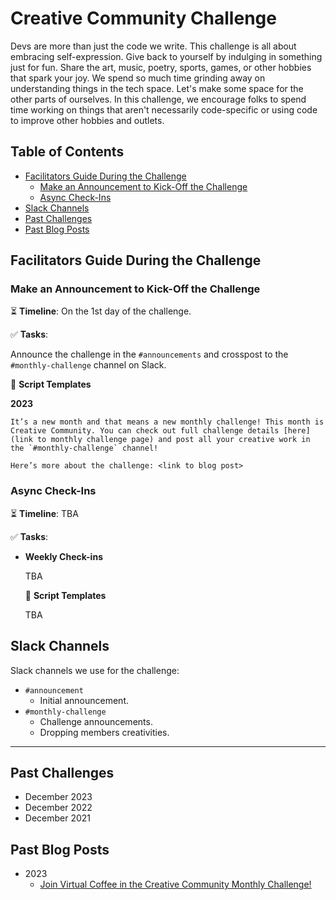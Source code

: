 # Creative Community Challenge

Devs are more than just the code we write. This challenge is all about embracing self-expression. Give back to yourself by indulging in something just for fun. Share the art, music, poetry, sports, games, or other hobbies that spark your joy. We spend so much time grinding away on understanding things in the tech space. Let's make some space for the other parts of ourselves. In this challenge, we encourage folks to spend time working on things that aren't necessarily code-specific or using code to improve other hobbies and outlets.

## Table of Contents

- [Facilitators Guide During the Challenge](#facilitators-guide-during-the-challenge)
  - [Make an Announcement to Kick-Off the Challenge](#make-an-announcement-to-kick-off-the-challenge)
  - [Async Check-Ins](#async-check-ins)
- [Slack Channels](#slack-channels)
- [Past Challenges](#past-challenges)
- [Past Blog Posts](#past-blog-posts)

## Facilitators Guide During the Challenge

### Make an Announcement to Kick-Off the Challenge

⏳ **Timeline**: On the 1st day of the challenge.

✅ **Tasks**:

Announce the challenge in the `#announcements` and crosspost to the `#monthly-challenge` channel on Slack.

📃 **Script Templates**

**2023**

```text
It’s a new month and that means a new monthly challenge! This month is Creative Community. You can check out full challenge details [here](link to monthly challenge page) and post all your creative work in the `#monthly-challenge` channel!

Here’s more about the challenge: <link to blog post>
```

### Async Check-Ins

⏳ **Timeline**: TBA

✅ **Tasks**:

- **Weekly Check-ins**

  TBA

  📃 **Script Templates**

  TBA

## Slack Channels

Slack channels we use for the challenge:

- `#announcement`
  - Initial announcement.
- `#monthly-challenge`
  - Challenge announcements.
  - Dropping members creativities.

---

## Past Challenges

- December 2023
- December 2022
- December 2021

## Past Blog Posts

- 2023
  - [Join Virtual Coffee in the Creative Community Monthly Challenge!](https://dev.to/virtualcoffee/join-virtual-coffee-in-the-creative-community-monthly-challenge-44d5)
